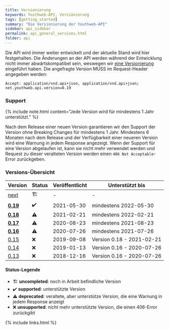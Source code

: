 ```yaml
---
title: Versionierung
keywords: Youthweb-API, Versionierung
tags: [getting_started]
summary: "Die Versionierung der Youthweb-API"
sidebar: api_sidebar
permalink: api_general_versions.html
folder: api
---
```


Die API wird immer weiter entwickelt und der aktuelle Stand wird hier festgehalten. Die Änderungen an der API werden während der Entwicklung nicht immer abwärtskompatibel sein, weswegen wir [eine Versionierung](http://semver.org/) eingeführt haben. Die angefragte Version MUSS im Request-Header angegeben werden:

`Accept: application/vnd.api+json, application/vnd.api+json; net.youthweb.api.version=0.19`

### Support

{% include note.html content="Jede Version wird für mindestens 1 Jahr unterstützt." %}

Nach dem Release einer neuen Version garantieren wir den Support der Version ohne Breaking Changes für mindestens 1 Jahr. Mindestens 6 Monaten nach dem Release und der Verfügbarkeit einer neueren Version wird eine Warnung in jedem Response angezeigt. Wenn der Support für eine Version abgelaufen ist, kann sie nicht mehr verwendet werden und Request zu dieser veralteten Version werden einen `406 Not Acceptable`-Error zurückgeben.

### Versions-Übersicht

| Version      | Status                  | Veröffentlicht | Unterstützt bis           |
|--------------|-------------------------|----------------|---------------------------|
| [next]       | :building_construction: | -              | -                         |
| **[0.19]**   | :heavy_check_mark:      | 2021-05-30     | mindestens 2022-05-30     |
| **[0.18]**   | :warning:               | 2021-02-21     | mindestens 2022-02-21     |
| **[0.17]**   | :warning:               | 2020-08-23     | mindestens 2021-08-23     |
| **[0.16]**   | :warning:               | 2020-07-26     | mindestens 2021-07-26     |
| [0.15]       | :x:                     | 2019-09-08     | Version 0.18 - 2021-02-21 |
| [0.14]       | :x:                     | 2019-01-13     | Version 0.16 - 2020-07-26 |
| [0.13]       | :x:                     | 2018-12-16     | Version 0.16 - 2020-07-26 |

[next]: ./spec/core/next/index.html
[0.19]: ./spec/core/0.19/index.html
[0.18]: ./spec/core/0.18/index.html
[0.17]: ./spec/core/0.17/index.html
[0.16]: ./spec/core/0.16/index.html
[0.15]: ./spec/core/0.15/index.html
[0.14]: ./spec/core/0.14/index.html
[0.13]: ./spec/core/0.13/index.html

#### Status-Legende

- :building_construction: **uncompleted**: noch in Arbeit befindliche Version
- :heavy_check_mark: **supported**: unterstützte Version
- :warning: **deprecated**: veraltete, aber unterstütze Version, die eine Warnung in jedem Response anzeigt
- :x: **unsupported**: nicht mehr unterstützte Version, die einen 406-Error zurückgibt

{% include links.html %}
